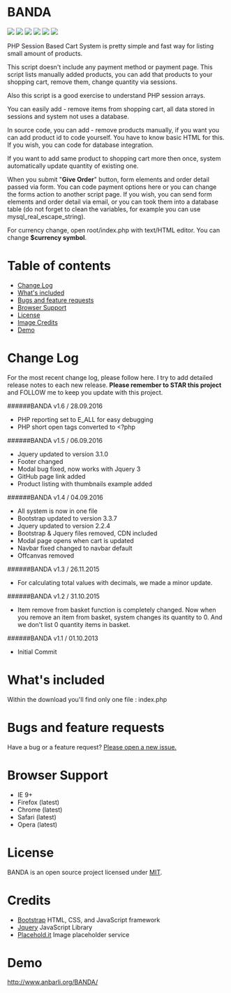 BANDA
========

<a href="https://opensource.org/licenses/MIT"><img src="https://img.shields.io/badge/license-MIT-blue.svg" /></a>
<a href="http://getbootstrap.com"><img src="https://img.shields.io/badge/bootstrap-3.3.7-blue.svg" /></a>
<a href="http://jquery.com"><img src="https://img.shields.io/badge/jquery-3.1.0-blue.svg" /></a>
<img src="https://camo.githubusercontent.com/0663341d6fe5b56c35f83ee4e6d17377925cb4b1/68747470733a2f2f696d672e736869656c64732e696f2f62616467652f6c616e67756167652d5048502d626c75652e7376673f6d61784167653d32353932303030">
<a href="https://codeclimate.com/github/ganbarli/BANDA"><img src="https://codeclimate.com/github/ganbarli/BANDA/badges/gpa.svg" /></a>
<a href="https://www.codacy.com/app/ganbarli/BANDA?utm_source=github.com&amp;utm_medium=referral&amp;utm_content=ganbarli/BANDA&amp;utm_campaign=Badge_Grade"><img src="https://api.codacy.com/project/badge/Grade/eb51bc527c04437292f84cc6500a0825"/></a>


PHP Session Based Cart System is pretty simple and fast way for listing small amount of products.

This script doesn't include any payment method or payment page. This script lists manually added products, you can add that products to your shopping cart, remove them, change quantity via sessions.

Also this script is a good exercise to understand PHP session arrays.

You can easily add - remove items from shopping cart, all data stored in sessions and system not uses a database.

In source code, you can add - remove products manually, if you want you can add product id to code yourself. You have to know basic HTML for this. If you wish, you can code for database integration.

If you want to add same product to shopping cart more then once, system automatically update quantity of existing one.

When you submit "**Give Order**" button, form elements and order detail passed via form. You can code payment options here or you can change the forms action to another script page. If you wish, you can send form elements and order detail via email, or you can took them into a database table (do not forget to clean the variables, for example you can use mysql_real_escape_string).

For currency change, open root/index.php with text/HTML editor. You can change **$currency symbol**.

Table of contents
========

- <a href="https://github.com/ganbarli/BANDA#change-log">Change Log</a>
- <a href="https://github.com/ganbarli/BANDA#whats-included">What's included</a>
- <a href="https://github.com/ganbarli/BANDA#bugs-and-feature-requests">Bugs and feature requests</a>
- <a href="https://github.com/ganbarli/BANDA#browser-support">Browser Support</a>
- <a href="https://github.com/ganbarli/BANDA#license">License</a>
- <a href="https://github.com/ganbarli/BANDA#image-credits">Image Credits</a>
- <a href="https://github.com/ganbarli/BANDA#demo">Demo</a>

Change Log
========

For the most recent change log, please follow here. I try to add detailed release notes to each new release. **Please remember to STAR this project** and FOLLOW me to keep you update with this project.

######BANDA v1.6 / 28.09.2016

- PHP reporting set to E_ALL for easy debugging
- PHP short open tags converted to <?php

######BANDA v1.5 / 06.09.2016

- Jquery updated to version 3.1.0
- Footer changed
- Modal bug fixed, now works with Jquery 3
- GitHub page link added
- Product listing with thumbnails example added

######BANDA v1.4 / 04.09.2016

- All system is now in one file
- Bootstrap updated to version 3.3.7
- Jquery updated to version 2.2.4
- Bootstrap & Jquery files removed, CDN included
- Modal page opens when cart is updated
- Navbar fixed changed to navbar default
- Offcanvas removed

######BANDA v1.3 / 26.11.2015

- For calculating total values with decimals, we made a minor update.

######BANDA v1.2 / 31.10.2015

- Item remove from basket function is completely changed. Now when you remove an item from basket, system changes its quantity to 0. And we don't list 0 quantity items in basket.

######BANDA v1.1 / 01.10.2013

- Initial Commit

What's included
========

Within the download you'll find only one file : index.php

Bugs and feature requests
========

Have a bug or a feature request? <a href="https://github.com/ganbarli/BANDA/issues/new">Please open a new issue.</a>

Browser Support
========

- IE 9+
- Firefox (latest)
- Chrome (latest)
- Safari (latest)
- Opera (latest)

License
========

BANDA is an open source project licensed under <a href="http://opensource.org/licenses/MIT" target="blank">MIT</a>.

Credits
========

- <a href="https://github.com/twbs/bootstrap">Bootstrap</a> HTML, CSS, and JavaScript framework
- <a href="https://github.com/jquery/jquery">Jquery</a> JavaScript Library
- <a href="PLACEHOLD.IT">Placehold.it</a> Image placeholder service

Demo
========

<a href="http://www.anbarli.org/BANDA/">http://www.anbarli.org/BANDA/</a>
